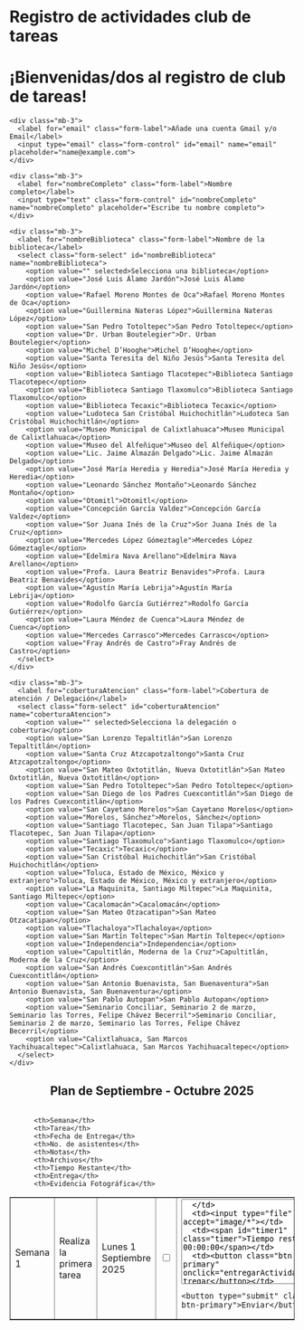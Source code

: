 # Registro de actividades club de tareas
<html lang="es">
<head>
  <meta charset="utf-8">
  <meta name="viewport" content="width=device-width, initial-scale=1">
  <title>Servicios Sociales Registro</title>
  <link href="https://cdn.jsdelivr.net/npm/bootstrap@5.3.7/dist/css/bootstrap.min.css" rel="stylesheet">
  <style>
    body {
      padding: 20px;
    }

    h1 {
      color: #0d6efd;
    }

    .blue-row {
      background-color: #cce5ff;
    }

    .pink-row {
      background-color: #f8d7da;
    }

    .red-row {
      background-color: #f5c6cb;
    }

    .imagen {
      max-width: 100%;
      height: auto;
      border: 2px solid #333;
      border-radius: 10px;
      margin-top: 20px;
    }

    input[type="file"] {
      margin-top: 20px;
      padding: 10px;
      background-color: #4CAF50;
      color: white;
      border: none;
      border-radius: 5px;
      cursor: pointer;
    }

    input[type="file"]:hover {
      background-color: #45a049;
    }

    textarea {
      width: 95%;
      height: 120px;
      resize: vertical;
    }

    .timer {
      font-size: 14px;
      font-weight: bold;
      color: #d63384;
    }
  </style>
</head>
<body>

  <h1>¡Bienvenidas/dos al registro de club de tareas!</h1>

  <form class="form registro" action="https://formspree.io/f/mwpnppbz" method="POST" enctype="multipart/form-data">

    <div class="mb-3">
      <label for="email" class="form-label">Añade una cuenta Gmail y/o Email</label>
      <input type="email" class="form-control" id="email" name="email" placeholder="name@example.com">
    </div>

    <div class="mb-3">
      <label for="nombreCompleto" class="form-label">Nombre completo</label>
      <input type="text" class="form-control" id="nombreCompleto" name="nombreCompleto" placeholder="Escribe tu nombre completo">
    </div>

    <div class="mb-3">
      <label for="nombreBiblioteca" class="form-label">Nombre de la biblioteca</label>
      <select class="form-select" id="nombreBiblioteca" name="nombreBiblioteca">
        <option value="" selected>Selecciona una biblioteca</option>
        <option value="José Luis Álamo Jardón">José Luis Álamo Jardón</option>
        <option value="Rafael Moreno Montes de Oca">Rafael Moreno Montes de Oca</option>
        <option value="Guillermina Nateras López">Guillermina Nateras López</option>
        <option value="San Pedro Totoltepec">San Pedro Totoltepec</option>
        <option value="Dr. Urban Boutelegier">Dr. Urban Boutelegier</option>
        <option value="Michel D’Hooghe">Michel D’Hooghe</option>
        <option value="Santa Teresita del Niño Jesús">Santa Teresita del Niño Jesús</option>
        <option value="Biblioteca Santiago Tlacotepec">Biblioteca Santiago Tlacotepec</option>
        <option value="Biblioteca Santiago Tlaxomulco">Biblioteca Santiago Tlaxomulco</option>
        <option value="Biblioteca Tecaxic">Biblioteca Tecaxic</option>
        <option value="Ludoteca San Cristóbal Huichochitlán">Ludoteca San Cristóbal Huichochitlán</option>
        <option value="Museo Municipal de Calixtlahuaca">Museo Municipal de Calixtlahuaca</option>
        <option value="Museo del Alfeñique">Museo del Alfeñique</option>
        <option value="Lic. Jaime Almazán Delgado">Lic. Jaime Almazán Delgado</option>
        <option value="José María Heredia y Heredia">José María Heredia y Heredia</option>
        <option value="Leonardo Sánchez Montaño">Leonardo Sánchez Montaño</option>
        <option value="Otomitl">Otomitl</option>
        <option value="Concepción García Valdez">Concepción García Valdez</option>
        <option value="Sor Juana Inés de la Cruz">Sor Juana Inés de la Cruz</option>
        <option value="Mercedes López Gómeztagle">Mercedes López Gómeztagle</option>
        <option value="Edelmira Nava Arellano">Edelmira Nava Arellano</option>
        <option value="Profa. Laura Beatriz Benavides">Profa. Laura Beatriz Benavides</option>
        <option value="Agustín María Lebrija">Agustín María Lebrija</option>
        <option value="Rodolfo García Gutiérrez">Rodolfo García Gutiérrez</option>
        <option value="Laura Méndez de Cuenca">Laura Méndez de Cuenca</option>
        <option value="Mercedes Carrasco">Mercedes Carrasco</option>
        <option value="Fray Andrés de Castro">Fray Andrés de Castro</option>
      </select>
    </div>

    <div class="mb-3">
      <label for="coberturaAtencion" class="form-label">Cobertura de atención / Delegación</label>
      <select class="form-select" id="coberturaAtencion" name="coberturaAtencion">
        <option value="" selected>Selecciona la delegación o cobertura</option>
        <option value="San Lorenzo Tepaltitlán">San Lorenzo Tepaltitlán</option>
        <option value="Santa Cruz Atzcapotzaltongo">Santa Cruz Atzcapotzaltongo</option>
        <option value="San Mateo Oxtotitlán, Nueva Oxtotitlán">San Mateo Oxtotitlán, Nueva Oxtotitlán</option>
        <option value="San Pedro Totoltepec">San Pedro Totoltepec</option>
        <option value="San Diego de los Padres Cuexcontitlán">San Diego de los Padres Cuexcontitlán</option>
        <option value="San Cayetano Morelos">San Cayetano Morelos</option>
        <option value="Morelos, Sánchez">Morelos, Sánchez</option>
        <option value="Santiago Tlacotepec, San Juan Tilapa">Santiago Tlacotepec, San Juan Tilapa</option>
        <option value="Santiago Tlaxomulco">Santiago Tlaxomulco</option>
        <option value="Tecaxic">Tecaxic</option>
        <option value="San Cristóbal Huichochitlán">San Cristóbal Huichochitlán</option>
        <option value="Toluca, Estado de México, México y extranjero">Toluca, Estado de México, México y extranjero</option>
        <option value="La Maquinita, Santiago Miltepec">La Maquinita, Santiago Miltepec</option>
        <option value="Cacalomacán">Cacalomacán</option>
        <option value="San Mateo Otzacatipan">San Mateo Otzacatipan</option>
        <option value="Tlachaloya">Tlachaloya</option>
        <option value="San Martín Toltepec">San Martín Toltepec</option>
        <option value="Independencia">Independencia</option>
        <option value="Capultitlán, Moderna de la Cruz">Capultitlán, Moderna de la Cruz</option>
        <option value="San Andrés Cuexcontitlán">San Andrés Cuexcontitlán</option>
        <option value="San Antonio Buenavista, San Buenaventura">San Antonio Buenavista, San Buenaventura</option>
        <option value="San Pablo Autopan">San Pablo Autopan</option>
        <option value="Seminario Conciliar, Seminario 2 de marzo, Seminario las Torres, Felipe Chávez Becerril">Seminario Conciliar, Seminario 2 de marzo, Seminario las Torres, Felipe Chávez Becerril</option>
        <option value="Calixtlahuaca, San Marcos Yachihuacaltepec">Calixtlahuaca, San Marcos Yachihuacaltepec</option>
      </select>
    </div>
<h2 style="text-align:center;">Plan de Septiembre - Octubre 2025</h2>
  <table class="table table-bordered">
   <!DOCTYPE html>
<html lang="es">
<head>
  <meta charset="UTF-8">
  <meta name="viewport" content="width=device-width, initial-scale=1.0">
  <title>Contador de Tiempo</title>
</head>
<body>
<form class="form registro"
action="https://formspree.io/f/mwpnppbz"
method="POST">
<table border="1">
  <thead>
        
          <th>Semana</th>
          <th>Tarea</th>
          <th>Fecha de Entrega</th>
          <th>No. de asistentes</th>
          <th>Notas</th>
          <th>Archivos</th>
          <th>Tiempo Restante</th>
          <th>Entrega</th>
          <th>Evidencia Fotográfica</th>
        
</thead>
  <tbody>
      <td>Semana 1</td>
  <td>Realiza la primera tarea</td>
  <td>Lunes 1 Septiembre 2025</td>
  <td><input type="checkbox" class="check-input" data-id="1"></td>
  <td><textarea name="notes1" placeholder="Añade aquí tu nota informativa" style="resize: both; width: 300px; height: 150px;">
  </td>
  <td><input type="file" accept="image/*"></td>
  <td><span id="timer1" class="timer">Tiempo restante: 00d 00:00:00</span></td>
  <td><button class="btn btn-primary" onclick="entregarActividad(this)">Entregar</button></td>
  <td><button><input type="file"></button></td>
  


    <tr>
      <td>Semana 1</td>
      <td>Haz el análisis inicial</td>
      <td>Martes 2 Septiembre 2025</td>
      <td><input type="checkbox" class="check-input" data-id="2"></td>
      <td><textarea name="notes1" placeholder="Añade aquí tu nota informativa" style="resize: both; width: 300px; height: 150px;">
      </td>
      <td><input type="file" accept="image/*"></td>
      <td><span id="timer2" class="timer">Tiempo restante: 00d 00:00:00</span></td>
      <td><button class="btn btn-primary" onclick="entregarActividad(this)">Entregar</button></td>
      <td><button><input type="file"></button></td>
     


    <!-- Semana 2 -->
    <tr>
      <td>Semana 2</td>
      <td>Define los objetivos</td>
      <td>Lunes 8 Septiembre 2025</td>
      <td><input type="checkbox" class="check-input" data-id="3"></td>
      <td><textarea name="notes1" placeholder="Añade aquí tu nota informativa" style="resize: both; width: 300px; height: 150px;"></textarea>
      </td>
      <td><input type="file" accept="image/*"></td>
      <td><span id="timer3" class="timer">Tiempo restante: 00d 00:00:00</span></td>
      <td><button class="btn btn-primary" onclick="entregarActividad(this)">Entregar</button></td>
      <td><button><input type="file"></button></td>
      


    <tr>
      <td>Semana 2</td>
      <td>Revisa los resultados</td>
      <td>Martes 9 Septiembre 2025</td>
      <td><input type="checkbox" class="check-input" data-id="4"></td>
      <td><textarea name="notes1" placeholder="Añade aquí tu nota informativa" style="resize: both; width: 300px; height: 150px;">
      </textarea></td>
      <td><input type="file" accept="image/*"></td>
      <td><span id="timer4" class="timer">Tiempo restante: 00d 00:00:00</span></td>
      <td><button class="btn btn-primary" onclick="entregarActividad(this)">Entregar</button></td>
      <td><button><input type="file"></button></td>
     
      
    <!-- Semana 3 -->
    <tr>
      <td>Semana 3</td>
      <td>Haz una revisión crítica</td>
      <td>Lunes 15 Septiembre 2025</td>
      <td><input type="checkbox" class="check-input" data-id="5"></td>
      <td><textarea name="notes1" placeholder="Añade aquí tu nota informativa" style="resize: both; width: 300px; height: 150px;"></textarea>
      </td>
      <td><input type="file" accept="image/*"></td>
      <td><span id="timer5" class="timer">Tiempo restante: 00d 00:00:00</span></td>
      <td><button class="btn btn-primary" onclick="entregarActividad(this)">Entregar</button></td>
      <td><button><input type="file"></button></td>
     


    <tr>
      <td>Semana 3</td>
      <td>Mejora el plan inicial</td>
      <td>Martes 16 Septiembre 2025</td>
      <td><input type="checkbox" class="check-input" data-id="6"></td>
      <td><textarea name="notes1" placeholder="Añade aquí tu nota informativa" style="resize: both; width: 300px; height: 150px;"></textarea>
      </td>
      <td><input type="file" accept="image/*"></td>
      <td><span id="timer6" class="timer">Tiempo restante: 00d 00:00:00</span></td>
      <td><button class="btn btn-primary" onclick="entregarActividad(this)">Entregar</button></td>
      <td><button><input type="file"></button></td>


    <!-- Semana 4 -->
    <tr>
      <td>Semana 4</td>
      <td>Haz pausas intencionadas</td>
      <td>Miércoles 24 Septiembre 2025</td>
      <td><input type="checkbox" class="check-input" data-id="7"></td>
      <td><textarea name="notes1" placeholder="Añade aquí tu nota informativa" style="resize: both; width: 300px; height: 150px;"></textarea>
      </td>
      <td><input type="file" accept="image/*"></td>
      <td><span id="timer7" class="timer">Tiempo restante: 00d 00:00:00</span></td>
      <td><button class="btn btn-primary" onclick="entregarActividad(this)">Entregar</button></td>
      <td><button><input type="file"></button></td>
      


    <tr>
      <td>Semana 4</td>
      <td>Varía el tono y el ritmo</td>
      <td>Jueves 25 Septiembre 2025</td>
      <td><input type="checkbox" class="check-input" data-id="8"></td>
      <td><textarea name="notes1" placeholder="Añade aquí tu nota informativa" style="resize: both; width: 300px; height: 150px;"></textarea>
</td>
      <td><input type="file" accept="image/*"></td>
      <td><span id="timer8" class="timer">Tiempo restante: 00d 00:00:00</span></td>
      <td><button class="btn btn-primary" onclick="entregarActividad(this)">Entregar</button></td>
      <td><button><input type="file"></button></td>
      


    <!-- Semana 5 -->
    <tr>
      <td>Semana 5</td>
      <td>Utiliza notas clave</td>
      <td>Miércoles 1 Octubre 2025</td>
      <td><input type="checkbox" class="check-input" data-id="9"></td>
      <td><textarea name="notes1" placeholder="Añade aquí tu nota informativa" style="resize: both; width: 300px; height: 150px;"></textarea>
</td>
      <td><input type="file" accept="image/*"></td>
      <td><span id="timer9" class="timer">Tiempo restante: 00d 00:00:00</span></td>
      <td><button class="btn btn-primary" onclick="entregarActividad(this)">Entregar</button></td>
      <td><button><input type="file"></button></td>
      



    <tr>
      <td>Semana 5</td>
      <td>Establece contacto visual</td>
      <td>Jueves 2 Octubre 2025</td>
      <td><input type="checkbox" class="check-input" data-id="10"></td>
      <td><textarea name="notes1" placeholder="Añade aquí tu nota informativa" style="resize: both; width: 300px; height: 150px;"></textarea>

      <td><input type="file" accept="image/*"></td>
      <td><span id="timer10" class="timer">Tiempo restante: 00d 00:00:00</span></td>
      <td><button class="btn btn-primary" onclick="entregarActividad(this)">Entregar</button></td>
      <td><button><input type="file"></button></td>
      

    

    <!-- Semana 6 -->
    <tr>
      <td>Semana 6</td>
      <td>Sonríe</td>
      <td>Miércoles 8 Octubre 2025</td>
      <td><input type="checkbox" class="check-input" data-id="11"></td>
      <td><textarea name="notes1" placeholder="Añade aquí tu nota informativa" style="resize: both; width: 300px; height: 150px;"></textarea>

      <td><input type="file" accept="image/*"></td>
      <td><span id="timer11" class="timer">Tiempo restante: 00d 00:00:00</span></td>
      <td><button class="btn btn-primary" onclick="entregarActividad(this)">Entregar</button></td>
      <td><button><input type="file"></button></td>
      

    

    <tr>
      <td>Semana 6</td>
      <td>Sé honesto contigo mismo</td>
      <td>Jueves 9 Octubre 2025</td>
      <td><input type="checkbox" class="check-input" data-id="12"></td>
      <td><textarea name="notes1" placeholder="Añade aquí tu nota informativa"></textarea></td>
      <td><input type="file" accept="image/*"></td>
      <td><span id="timer12" class="timer">Tiempo restante: 00d 00:00:00</span></td>
      <td><button class="btn btn-primary" onclick="entregarActividad(this)">Entregar</button></td>
      <td><button><input type="file"></button></td>
      

    

    <!-- Semana 7 -->
    <tr>
      <td>Semana 7</td>
      <td>Capacitación</td>
      <td>Miércoles 15 Octubre 2025</td>
      <td><input type="checkbox" class="check-input" data-id="13"></td>
      <td><textarea name="notes1" placeholder="Añade aquí tu nota informativa" style="resize: both; width: 300px; height: 150px;"></textarea>

      <td><input type="file" accept="image/*"></td>
      <td><span id="timer13" class="timer">Tiempo restante: 00d 00:00:00</span></td>
      <td><button class="btn btn-primary" onclick="entregarActividad(this)">Entregar</button></td>
      <td><button><input type="file"></button></td>


    

    <tr>
      <td>Semana 7</td>
      <td>Inicio de la siguiente etapa</td>
      <td>Jueves 16 Octubre 2025</td>
      <td><input type="checkbox" class="check-input" data-id="14"></td>
      <td><textarea name="notes1" placeholder="Añade aquí tu nota informativa" style="resize: both; width: 300px; height: 150px;"></textarea>

      <td><input type="file" accept="image/*"></td>
      <td><span id="timer14" class="timer">Tiempo restante: 00d 00:00:00</span></td>
      <td><button class="btn btn-primary" onclick="entregarActividad(this)">Entregar</button></td>
      <td><button><input type="file"></button></td>
    </tr>
  </tbody>
</table>
 <div class="mb-3">
      <label for="observaciones" class="form-label"></label>
      <textarea id="observaciones" name="observaciones" class="form-control" placeholder="Escribe cualquier comentario o duda."></textarea>
    </div>

    <button type="submit" class="btn btn-primary">Enviar</button>
  </form>

  <!-- Script al final -->
 <script>
   <!DOCTYPE html>
<html lang="es">
<head>
    <meta charset="UTF-8">
    <meta name="viewport" content="width=device-width, initial-scale=1.0">
    <title>Contador de Tiempo</title>
</head>
<body>

    <!-- Contenedores para los contadores -->
    <div id="timer1"></div>
    <div id="timer2"></div>
    <div id="timer3"></div>
    <div id="timer4"></div>
    <div id="timer5"></div>
    <div id="timer6"></div>
    <div id="timer7"></div>
    <div id="timer8"></div>
    <div id="timer9"></div>
    <div id="timer10"></div>
    <div id="timer11"></div>
    <div id="timer12"></div>
    <div id="timer13"></div>
    <div id="timer14"></div>

    <script>
        function updateCountdown() {
    const now = new Date();

    // Crear la fecha de hoy a las 6:00 PM
    const todayDeadline = new Date(
        now.getFullYear(),
        now.getMonth(),
        now.getDate(),
        18, 0, 0 // 6:00 PM
    );

    // Si ya pasaron las 6:00 PM, se puede mostrar "Tiempo de entrega alcanzado"
    const timeDiff = todayDeadline - now;

    const timerElement = document.getElementById('timerHoy');

    if (timeDiff > 0) {
        const seconds = Math.floor(timeDiff / 1000);
        const minutes = Math.floor(seconds / 60);
        const hours = Math.floor(minutes / 60);
        const days = Math.floor(hours / 24);

        const displayHours = hours % 24;
        const displayMinutes = minutes % 60;
        const displaySeconds = seconds % 60;

        timerElement.textContent = 
            `Tiempo restante hoy: ${days}d ${displayHours.toString().padStart(2, '0')}:${displayMinutes.toString().padStart(2, '0')}:${displaySeconds.toString().padStart(2, '0')}`;
    } else {
        timerElement.textContent = "¡Tiempo de entrega de hoy alcanzado!";
    }
}

setInterval(updateCountdown, 1000); // Actualiza el contador cada segundo

    </script>

</body>
</html>
